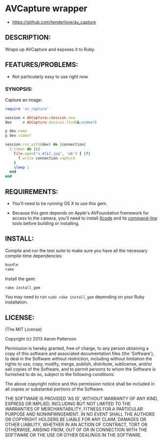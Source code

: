 # AVCapture wrapper

* https://github.com/tenderlove/av_capture

## DESCRIPTION:

Wraps up AVCapture and exposes it to Ruby.

## FEATURES/PROBLEMS:

* Not particularly easy to use right now

### SYNOPSIS:

Capture an image:

```ruby
require 'av_capture'

session = AVCapture::Session.new
dev     = AVCapture.devices.find(&:video?)

p dev.name
p dev.video?

session.run_with(dev) do |connection|
  2.times do |i|
    File.open("x_#{i}.jpg", 'wb') { |f|
      f.write connection.capture
    }
    sleep 1
  end
end
```

## REQUIREMENTS:

* You'll need to be running OS X to use this gem.

* Because this gem depends on Apple's AVFoundation framework for
  access to the camera, you'll need to install 
  [Xcode](https://itunes.apple.com/us/app/xcode/id497799835) and
  its [command-line](http://stackoverflow.com/a/9329325/798224)
  tools before building or installing.

## INSTALL:

Compile and run the test suite to make sure you have all the necessary
compile-time dependencies:

```sh
bundle
rake
```

Install the gem:

```sh
rake install_gem
```

You may need to run `sudo rake install_gem` depending on your Ruby
installation.

## LICENSE:

(The MIT License)

Copyright (c) 2013 Aaron Patterson

Permission is hereby granted, free of charge, to any person obtaining
a copy of this software and associated documentation files (the
'Software'), to deal in the Software without restriction, including
without limitation the rights to use, copy, modify, merge, publish,
distribute, sublicense, and/or sell copies of the Software, and to
permit persons to whom the Software is furnished to do so, subject to
the following conditions:

The above copyright notice and this permission notice shall be
included in all copies or substantial portions of the Software.

THE SOFTWARE IS PROVIDED 'AS IS', WITHOUT WARRANTY OF ANY KIND,
EXPRESS OR IMPLIED, INCLUDING BUT NOT LIMITED TO THE WARRANTIES OF
MERCHANTABILITY, FITNESS FOR A PARTICULAR PURPOSE AND NONINFRINGEMENT.
IN NO EVENT SHALL THE AUTHORS OR COPYRIGHT HOLDERS BE LIABLE FOR ANY
CLAIM, DAMAGES OR OTHER LIABILITY, WHETHER IN AN ACTION OF CONTRACT,
TORT OR OTHERWISE, ARISING FROM, OUT OF OR IN CONNECTION WITH THE
SOFTWARE OR THE USE OR OTHER DEALINGS IN THE SOFTWARE.
